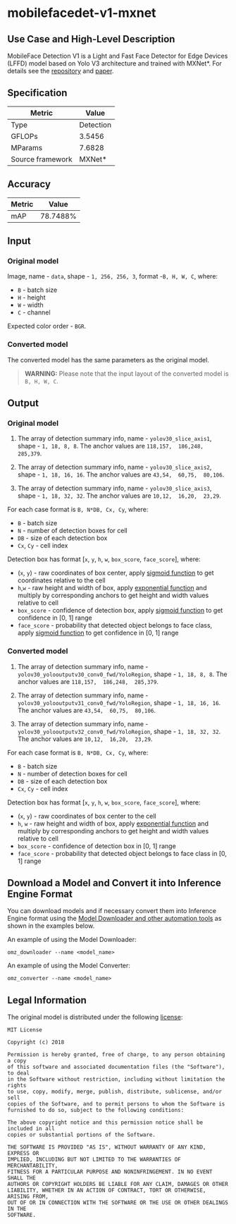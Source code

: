 # mobilefacedet-v1-mxnet

## Use Case and High-Level Description

MobileFace Detection V1 is a Light and Fast Face Detector for Edge Devices (LFFD) model based on Yolo V3 architecture and trained with MXNet\*. For details see the [repository](https://github.com/becauseofAI/MobileFace) and [paper](https://arxiv.org/abs/1904.10633).

## Specification

| Metric            | Value         |
|-------------------|---------------|
| Type              | Detection     |
| GFLOPs            | 3.5456        |
| MParams           | 7.6828        |
| Source framework  | MXNet\*       |

## Accuracy

| Metric | Value   |
| ------ | ------- |
| mAP    | 78.7488%|

## Input

### Original model

Image, name - `data`, shape - `1, 256, 256, 3`, format -`B, H, W, C`, where:

- `B` - batch size
- `H` - height
- `W` - width
- `C` - channel

Expected color order -  `BGR`.

### Converted model

The converted model has the same parameters as the original model.

> **WARNING:** Please note that the input layout of the converted model is `B, H, W, C`.

## Output

### Original model

1. The array of detection summary info, name - `yolov30_slice_axis1`,  shape - `1, 18, 8, 8`. The anchor values are `118,157,  186,248,  285,379`.

2. The array of detection summary info, name - `yolov30_slice_axis2`,  shape - `1, 18, 16, 16`. The anchor values are `43,54,  60,75,  80,106`.

3. The array of detection summary info, name - `yolov30_slice_axis3`,  shape - `1, 18, 32, 32`. The anchor values are `10,12,  16,20,  23,29`.

For each case format is `B, N*DB, Cx, Cy`, where:

- `B` - batch size
- `N` - number of detection boxes for cell
- `DB` - size of each detection box
- `Cx`, `Cy` - cell index

Detection box has format [`x`, `y`, `h`, `w`, `box_score`, `face_score`], where:

- (`x`, `y`) - raw coordinates of box center, apply [sigmoid function](https://en.wikipedia.org/wiki/Sigmoid_function) to get coordinates relative to the cell
- `h`,`w` - raw height and width of box, apply [exponential function](https://en.wikipedia.org/wiki/Exponential_function) and multiply by corresponding anchors to get height and width values relative to cell
- `box_score` - confidence of detection box, apply [sigmoid function](https://en.wikipedia.org/wiki/Sigmoid_function) to get confidence in [0, 1] range
- `face_score` - probability that detected object belongs to face class, apply [sigmoid function](https://en.wikipedia.org/wiki/Sigmoid_function) to get confidence in [0, 1] range

### Converted model

1. The array of detection summary info, name - `yolov30_yolooutputv30_conv0_fwd/YoloRegion`,  shape - `1, 18, 8, 8`. The anchor values are `118,157,  186,248,  285,379`.

2. The array of detection summary info, name - `yolov30_yolooutputv31_conv0_fwd/YoloRegion`,  shape - `1, 18, 16, 16`. The anchor values are `43,54,  60,75,  80,106`.

3. The array of detection summary info, name - `yolov30_yolooutputv32_conv0_fwd/YoloRegion`,  shape - `1, 18, 32, 32`. The anchor values are `10,12,  16,20,  23,29`.

For each case format is `B, N*DB, Cx, Cy`, where:

- `B` - batch size
- `N` - number of detection boxes for cell
- `DB` - size of each detection box
- `Cx`, `Cy` - cell index

Detection box has format [`x`, `y`, `h`, `w`, `box_score`, `face_score`], where:

- (`x`, `y`) - raw coordinates of box center to the cell
- `h`, `w` - raw height and width of box, apply [exponential function](https://en.wikipedia.org/wiki/Exponential_function) and multiply by corresponding anchors to get height and width values relative to cell
- `box_score` - confidence of detection box in [0, 1] range
- `face_score` - probability that detected object belongs to face class in [0, 1] range

## Download a Model and Convert it into Inference Engine Format

You can download models and if necessary convert them into Inference Engine format using the [Model Downloader and other automation tools](../../../tools/model_tools/README.md) as shown in the examples below.

An example of using the Model Downloader:
```
omz_downloader --name <model_name>
```

An example of using the Model Converter:
```
omz_converter --name <model_name>
```

## Legal Information

The original model is distributed under the following
[license](https://raw.githubusercontent.com/becauseofAI/MobileFace/master/LICENSE):

```
MIT License

Copyright (c) 2018

Permission is hereby granted, free of charge, to any person obtaining a copy
of this software and associated documentation files (the "Software"), to deal
in the Software without restriction, including without limitation the rights
to use, copy, modify, merge, publish, distribute, sublicense, and/or sell
copies of the Software, and to permit persons to whom the Software is
furnished to do so, subject to the following conditions:

The above copyright notice and this permission notice shall be included in all
copies or substantial portions of the Software.

THE SOFTWARE IS PROVIDED "AS IS", WITHOUT WARRANTY OF ANY KIND, EXPRESS OR
IMPLIED, INCLUDING BUT NOT LIMITED TO THE WARRANTIES OF MERCHANTABILITY,
FITNESS FOR A PARTICULAR PURPOSE AND NONINFRINGEMENT. IN NO EVENT SHALL THE
AUTHORS OR COPYRIGHT HOLDERS BE LIABLE FOR ANY CLAIM, DAMAGES OR OTHER
LIABILITY, WHETHER IN AN ACTION OF CONTRACT, TORT OR OTHERWISE, ARISING FROM,
OUT OF OR IN CONNECTION WITH THE SOFTWARE OR THE USE OR OTHER DEALINGS IN THE
SOFTWARE.
```
